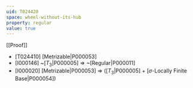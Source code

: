 ```yaml
---
uid: T024420
space: wheel-without-its-hub
property: regular
value: true
---
```

[[Proof]]

* [T024410] [Metrizable|P000053]
* [I000146] ~[$T_3$|P000005] => ~[Regular|P000011]
* [I000020] [Metrizable|P000053] => ([$T_3$|P000005] + [$\sigma$-Locally Finite Base|P000054])

